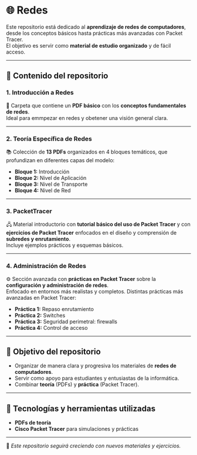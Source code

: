 # 🌐 Redes 

Este repositorio está dedicado al **aprendizaje de redes de computadores**, desde los conceptos básicos hasta prácticas más avanzadas con Packet Tracer.  
El objetivo es servir como **material de estudio organizado** y de fácil acceso.  

---

## 📂 Contenido del repositorio

### 1. Introducción a Redes  
📘 Carpeta que contiene un **PDF básico** con los **conceptos fundamentales de redes**.  
Ideal para emmpezar en redes y obetener una visión general clara.

---

### 2. Teoría Específica de Redes  
📚 Colección de **13 PDFs** organizados en 4 bloques temáticos, que profundizan en diferentes capas del modelo:  

- **Bloque 1:** Introducción  
- **Bloque 2:** Nivel de Aplicación  
- **Bloque 3:** Nivel de Transporte  
- **Bloque 4:** Nivel de Red  

---

### 3. PacketTracer
🖧 Material introductorio con **tutorial básico del uso de Packet Tracer** y con **ejercicios de Packet Tracer** enfocados en el diseño y comprensión de **subredes y enrutamiento**.  
Incluye ejemplos prácticos y esquemas básicos.

---

### 4. Administración de Redes  
⚙️ Sección avanzada con **prácticas en Packet Tracer** sobre la **configuración y administración de redes**.  
Enfocado en entornos más realistas y completos.
Distintas prácticas más avanzadas en Packet Tracer:

- **Práctica 1:** Repaso enrutamiento
- **Práctica 2:** Switches
- **Práctica 3:** Seguridad perimetral: firewalls  
- **Práctica 4:** Control de acceso
---

## 🎯 Objetivo del repositorio
- Organizar de manera clara y progresiva los materiales de **redes de computadores**.  
- Servir como apoyo para estudiantes y entusiastas de la informática.  
- Combinar **teoría** (PDFs) y **práctica** (Packet Tracer).  

---

## 🚀 Tecnologías y herramientas utilizadas
- **PDFs de teoría**  
- **Cisco Packet Tracer** para simulaciones y prácticas  

---

📌 *Este repositorio seguirá creciendo con nuevos materiales y ejercicios.*  
